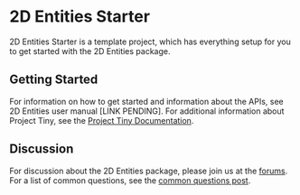 # 2D Entities Starter

2D Entities Starter is a template project, which has everything setup for you to get started with the 2D Entities package. 

## Getting Started

For information on how to get started and information about the APIs, see 2D Entities user manual [LINK PENDING]. 
For additional information about Project Tiny, see the [Project Tiny Documentation](https://docs.google.com/document/d/1A8hen2hLFY5FLkC5gd3JP2Z-IpHfnAX-CpYLK3aOdwA).

## Discussion

For discussion about the 2D Entities package, please join us at the [forums](https://forum.unity.com/threads/first-batch-of-2d-features-for-project-tiny-is-now-available.830652/). 
For a list of common questions, see the [common questions post](https://forum.unity.com/threads/2d-entities-common-questions.838729/).
